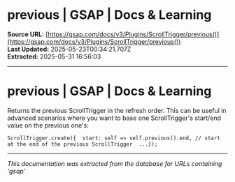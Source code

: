 # previous | GSAP | Docs & Learning

**Source URL:** [https://gsap.com/docs/v3/Plugins/ScrollTrigger/previous()](https://gsap.com/docs/v3/Plugins/ScrollTrigger/previous())  
**Last Updated:** 2025-05-23T00:34:21.707Z  
**Extracted:** 2025-05-31 16:56:03

---

# previous | GSAP | Docs & Learning

Returns the previous ScrollTrigger in the refresh order. This can be useful in advanced scenarios where you want to base one ScrollTrigger's start/end value on the previous one's:

```
ScrollTrigger.create({  start: self => self.previous().end, // start at the end of the previous ScrollTrigger  ...});
```

---

*This documentation was extracted from the database for URLs containing 'gsap'*
